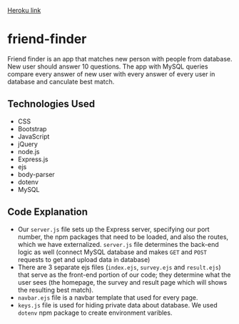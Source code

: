 [Heroku link](https://damp-bastion-19377.herokuapp.com/)

# friend-finder

Friend finder is an app that matches new person with people from database. New user should answer 10 questions. The app with MySQL queries compare every answer of new user with every answer of every user in database and canculate best match.

## Technologies Used

* CSS
* Bootstrap
* JavaScript
* jQuery
* node.js
* Express.js
* ejs
* body-parser
* dotenv
* MySQL

## Code Explanation

* Our `server.js` file sets up the Express server, specifying our port number, the npm packages that need to be loaded, and also the routes, which we have externalized. `server.js` file determines the back-end logic as well (connect MySQL database and makes `GET` and `POST` requests to get and upload data in database)
* There are 3 separate ejs files (`index.ejs`, `survey.ejs` and `result.ejs`) that serve as the front-end portion of our code; they determine what the user sees (the homepage, the survey and result page which will shows the resulting best match).
* `navbar.ejs` file is a navbar template that used for every page.
* `keys.js` file is used for hiding private data about database. We used `dotenv` npm package to create environment varibles.